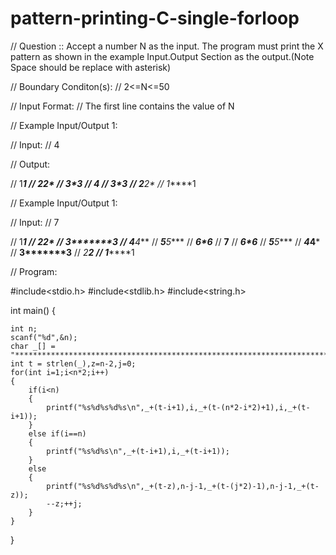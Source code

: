 # pattern-printing-C-single-forloop
// Question :: Accept a number N as the input. The program must print the X pattern as shown in the example Input.Output Section as the output.(Note Space should be replace with asterisk)

// Boundary Conditon(s):
// 2<=N<=50

// Input Format:
// The first line contains the value of N


// Example Input/Output 1:

// Input:
// 4


// Output:

// 1*****1
// *2***2*
// **3*3**
// ***4***
// **3*3**
// *2***2*
// 1*****1



// Example Input/Output 1:

// Input:
// 7

// 1***********1
// *2*********2*
// **3*******3**
// ***4*****4***
// ****5***5****
// *****6*6*****
// ******7******
// *****6*6*****
// ****5***5****
// ***4*****4***
// **3*******3**
// *2*********2*
// 1***********1




// Program:



#include<stdio.h>
#include<stdlib.h>
#include<string.h>


int main()
{

	int n;
	scanf("%d",&n);
	char _[] = "***********************************************************************************************************";
	int t = strlen(_),z=n-2,j=0;
	for(int i=1;i<n*2;i++)
	{
		if(i<n)
		{
			printf("%s%d%s%d%s\n",_+(t-i+1),i,_+(t-(n*2-i*2)+1),i,_+(t-i+1));
		}
		else if(i==n)
		{
			printf("%s%d%s\n",_+(t-i+1),i,_+(t-i+1));
		}
		else
		{
			printf("%s%d%s%d%s\n",_+(t-z),n-j-1,_+(t-(j*2)-1),n-j-1,_+(t-z));
			--z;++j;
		}
	}
}
